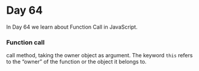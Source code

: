 # Day 64
In Day 64 we learn about  Function Call in JavaScript.

### Function call
call method, taking the owner object as argument. The keyword ```this``` refers to the “owner” of the function or the object it belongs to.